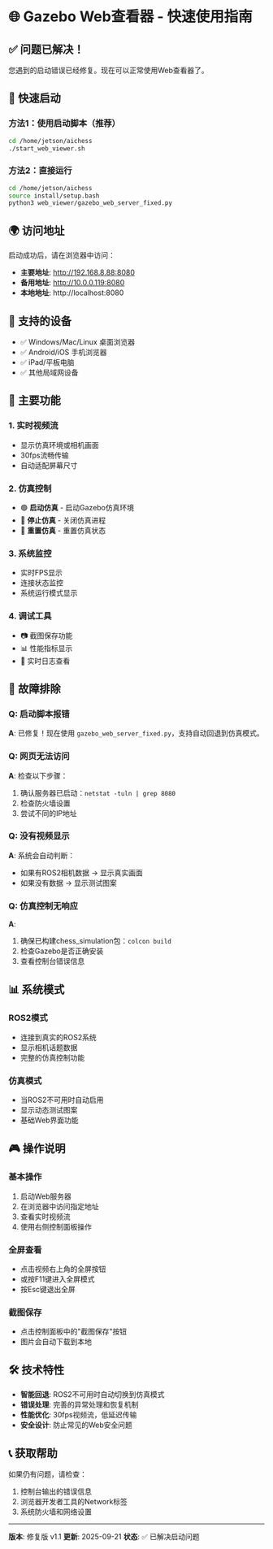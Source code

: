 # 🌐 Gazebo Web查看器 - 快速使用指南

## ✅ 问题已解决！

您遇到的启动错误已经修复。现在可以正常使用Web查看器了。

## 🚀 快速启动

### 方法1：使用启动脚本（推荐）
```bash
cd /home/jetson/aichess
./start_web_viewer.sh
```

### 方法2：直接运行
```bash
cd /home/jetson/aichess
source install/setup.bash
python3 web_viewer/gazebo_web_server_fixed.py
```

## 🌍 访问地址

启动成功后，请在浏览器中访问：

- **主要地址**: http://192.168.8.88:8080
- **备用地址**: http://10.0.0.119:8080
- **本地地址**: http://localhost:8080

## 📱 支持的设备

- ✅ Windows/Mac/Linux 桌面浏览器
- ✅ Android/iOS 手机浏览器
- ✅ iPad/平板电脑
- ✅ 其他局域网设备

## 🎯 主要功能

### 1. 实时视频流
- 显示仿真环境或相机画面
- 30fps流畅传输
- 自动适配屏幕尺寸

### 2. 仿真控制
- 🟢 **启动仿真** - 启动Gazebo仿真环境
- 🔴 **停止仿真** - 关闭仿真进程
- 🔄 **重置仿真** - 重置仿真状态

### 3. 系统监控
- 实时FPS显示
- 连接状态监控
- 系统运行模式显示

### 4. 调试工具
- 📷 截图保存功能
- 📊 性能指标显示
- 📝 实时日志查看

## 🔧 故障排除

### Q: 启动脚本报错
**A**: 已修复！现在使用 `gazebo_web_server_fixed.py`，支持自动回退到仿真模式。

### Q: 网页无法访问
**A**: 检查以下步骤：
1. 确认服务器已启动：`netstat -tuln | grep 8080`
2. 检查防火墙设置
3. 尝试不同的IP地址

### Q: 没有视频显示
**A**: 系统会自动判断：
- 如果有ROS2相机数据 → 显示真实画面
- 如果没有数据 → 显示测试图案

### Q: 仿真控制无响应
**A**:
1. 确保已构建chess_simulation包：`colcon build`
2. 检查Gazebo是否正确安装
3. 查看控制台错误信息

## 📊 系统模式

### ROS2模式
- 连接到真实的ROS2系统
- 显示相机话题数据
- 完整的仿真控制功能

### 仿真模式
- 当ROS2不可用时自动启用
- 显示动态测试图案
- 基础Web界面功能

## 🎮 操作说明

### 基本操作
1. 启动Web服务器
2. 在浏览器中访问指定地址
3. 查看实时视频流
4. 使用右侧控制面板操作

### 全屏查看
- 点击视频右上角的全屏按钮
- 或按F11键进入全屏模式
- 按Esc键退出全屏

### 截图保存
- 点击控制面板中的"截图保存"按钮
- 图片会自动下载到本地

## 🛠️ 技术特性

- **智能回退**: ROS2不可用时自动切换到仿真模式
- **错误处理**: 完善的异常处理和恢复机制
- **性能优化**: 30fps视频流，低延迟传输
- **安全设计**: 防止常见的Web安全问题

## 📞 获取帮助

如果仍有问题，请检查：
1. 控制台输出的错误信息
2. 浏览器开发者工具的Network标签
3. 系统防火墙和网络设置

---

**版本**: 修复版 v1.1
**更新**: 2025-09-21
**状态**: ✅ 已解决启动问题